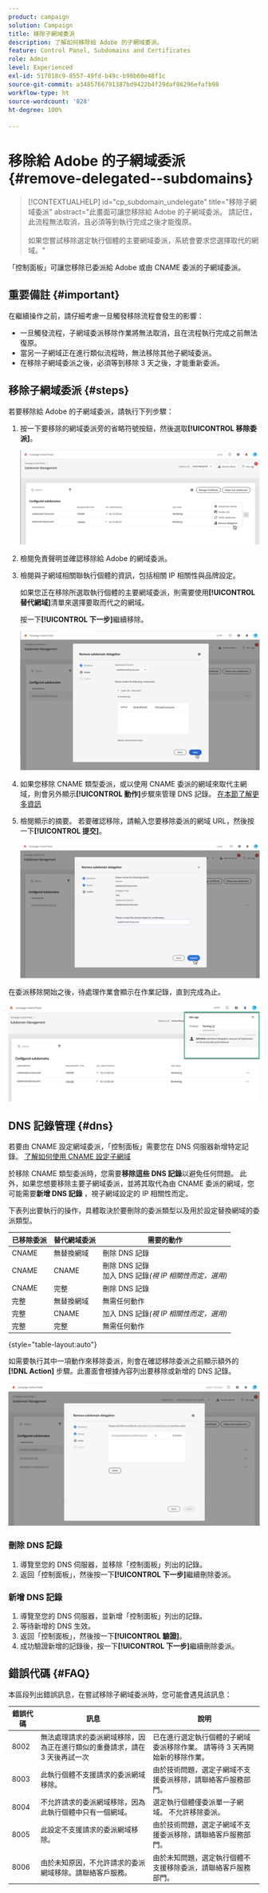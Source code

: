 ```yaml
---
product: campaign
solution: Campaign
title: 移除子網域委派
description: 了解如何移除給 Adobe 的子網域委派。
feature: Control Panel, Subdomains and Certificates
role: Admin
level: Experienced
exl-id: 517818c9-8557-49fd-b49c-b98b60e48f1c
source-git-commit: a3485766791387bd9422b4f29daf86296efafb98
workflow-type: ht
source-wordcount: '828'
ht-degree: 100%

---
```


# 移除給 Adobe 的子網域委派 {#remove-delegated--subdomains}

>[!CONTEXTUALHELP]
>id="cp_subdomain_undelegate"
>title="移除子網域委派"
>abstract="此畫面可讓您移除給 Adobe 的子網域委派。 請記住，此流程無法取消，且必須等到執行完成之後才能復原。<br><br>如果您嘗試移除選定執行個體的主要網域委派，系統會要求您選擇取代的網域。"

「控制面板」可讓您移除已委派給 Adobe 或由 CNAME 委派的子網域委派。

## 重要備註 {#important}

在繼續操作之前，請仔細考慮一旦觸發移除流程會發生的影響：

* 一旦觸發流程，子網域委派移除作業將無法取消，且在流程執行完成之前無法復原。
* 當另一子網域正在進行類似流程時，無法移除其他子網域委派。
* 在移除子網域委派之後，必須等到移除 3 天之後，才能重新委派。

## 移除子網域委派 {#steps}

若要移除給 Adobe 的子網域委派，請執行下列步驟：

1. 按一下要移除的網域委派旁的省略符號按鈕，然後選取&#x200B;**[!UICONTROL 移除委派]**。

   ![](assets/undelegate-subdomain.png)

1. 檢閱免責聲明並確認移除給 Adobe 的網域委派。

1. 檢閱與子網域相關聯執行個體的資訊，包括相關 IP 相關性與品牌設定。

   如果您正在移除所選取執行個體的主要網域委派，則需要使用&#x200B;**[!UICONTROL 替代網域]**&#x200B;清單來選擇要取而代之的網域。

   按一下&#x200B;**[!UICONTROL 下一步]**&#x200B;繼續移除。

   ![](assets/undelegate-subdomain-details.png)

1. 如果您移除 CNAME 類型委派，或以使用 CNAME 委派的網域來取代主網域，則會另外顯示&#x200B;**[!UICONTROL 動作]**&#x200B;步驟來管理 DNS 記錄。 [在本節了解更多資訊](#dns)

1. 檢閱顯示的摘要。 若要確認移除，請輸入您要移除委派的網域 URL，然後按一下&#x200B;**[!UICONTROL 提交]**。

   ![](assets/undelegate-submit.png)

在委派移除開始之後，待處理作業會顯示在作業記錄，直到完成為止。

![](assets/undelegate-job.png)

## DNS 記錄管理 {#dns}

若要由 CNAME 設定網域委派，「控制面板」需要您在 DNS 伺服器新增特定記錄。 [了解如何使用 CNAME 設定子網域](setting-up-new-subdomain.md#use-cnames)

於移除 CNAME 類型委派時，您需要&#x200B;**移除這些 DNS 記錄**&#x200B;以避免任何問題。 此外，如果您想要移除主要子網域委派，並將其取代為由 CNAME 委派的網域，您可能需要&#x200B;**新增 DNS 記錄** ，視子網域設定的 IP 相關性而定。

下表列出要執行的操作，具體取決於要刪除的委派類型以及用於設定替換網域的委派類型。

| 已移除委派 | 替代網域委派 | 需要的動作 |
|  ---  |  ---  |  ---  |
| CNAME | 無替換網域 | 刪除 DNS 記錄 |
| CNAME | CNAME | 刪除 DNS 記錄<br/>加入 DNS 記錄&#x200B;*(視 IP 相關性而定，選用)* |
| CNAME | 完整 | 刪除 DNS 記錄 |
| 完整 | 無替換網域 | 無需任何動作 |
| 完整 | CNAME | 加入 DNS 記錄&#x200B;*(視 IP 相關性而定，選用)* |
| 完整 | 完整 | 無需任何動作 |

{style="table-layout:auto"}

如需要執行其中一項動作來移除委派，則會在確認移除委派之前顯示額外的 **[!DNL Action]** 步驟。此畫面會根據內容列出要移除或新增的 DNS 記錄。

![](assets/action-step.png)

### 刪除 DNS 記錄

1. 導覽至您的 DNS 伺服器，並移除「控制面板」列出的記錄。
1. 返回「控制面板」，然後按一下&#x200B;**[!UICONTROL 下一步]**&#x200B;繼續刪除委派。

### 新增 DNS 記錄

1. 導覽至您的 DNS 伺服器，並新增「控制面板」列出的記錄。
1. 等待新增的 DNS 生效。
1. 返回「控制面板」，然後按一下&#x200B;**[!UICONTROL 驗證]**。
1. 成功驗證新增的記錄後，按一下&#x200B;**[!UICONTROL 下一步]**&#x200B;繼續刪除委派。

## 錯誤代碼 {#FAQ}

本區段列出錯誤訊息，在嘗試移除子網域委派時，您可能會遇見該訊息：

| 錯誤代碼 | 訊息 | 說明 |
|  ---  |  ---  |  ---  |
| 8002 | 無法處理請求的委派網域移除，因為正在進行類似的重疊請求，請在 3 天後再試一次 | 已在進行選定執行個體的子網域委派移除作業。 請等待 3 天再開始新的移除作業。 |
| 8003 | 此執行個體不支援請求的委派網域移除。 | 由於技術問題，選定子網域不支援委派移除，請聯絡客戶服務部門。 |
| 8004 | 不允許請求的委派網域移除，因為此執行個體中只有一個網域。 | 選定執行個體僅委派單一子網域。 不允許移除委派。 |
| 8005 | 此設定不支援請求的委派網域移除。 | 由於技術問題，選定子網域不支援委派移除，請聯絡客戶服務部門。 |
| 8006 | 由於未知原因，不允許請求的委派網域移除。請聯絡客戶服務。 | 由於未知問題，選定執行個體不支援移除委派，請聯絡客戶服務部門。 |
